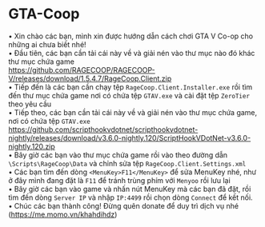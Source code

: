 # GTA-Coop
• Xin chào các bạn, mình xin được hướng dẫn cách chơi GTA V Co-op cho những ai chưa biết nhé!<br>
• Đầu tiên, các bạn cần tải cái này về và giải nén vào thư mục nào đó khác thư mục chứa game <br/>
https://github.com/RAGECOOP/RAGECOOP-V/releases/download/1.5.4.7/RageCoop.Client.zip<br>
• Tiếp đến là các bạn cần chạy tệp ```RageCoop.Client.Installer.exe``` rồi tìm đến thư mục chứa game nơi có chứa tệp ```GTAV.exe``` và cài đặt tệp ```ZeroTier``` theo yêu cầu<br>
• Tiếp theo, các bạn cần tải cái này về và giải nén vào thư mục chứa game, nơi có chứa tệp ```GTAV.exe```<br>
https://github.com/scripthookvdotnet/scripthookvdotnet-nightly/releases/download/v3.6.0-nightly.120/ScriptHookVDotNet-v3.6.0-nightly.120.zip<br>
• Bây giờ các bạn vào thư mục chứa game rồi vào theo đường dẫn ```\Scripts\RageCoop\Data``` và chỉnh sửa tệp ```RageCoop.Client.Settings.xml```<br>
• Các bạn tìm đến dòng ```<MenuKey>F11</MenuKey>``` để sửa MenuKey nhé, như ở đây mình đang đặt là ```F11``` để tránh trùng phím với ```Menyoo``` rồi lưu lại<br>
• Bây giờ các bạn vào game và nhấn nút MenuKey mà các bạn đã đặt, rồi tìm đến dòng ```Server IP``` và nhập ```IP:4499``` rồi chọn dòng ```Connect``` để kết nối.<br>
• Chúc các bạn thành công! Đừng quên donate để duy trì dịch vụ nhé (https://me.momo.vn/khahdihdz)
